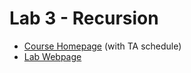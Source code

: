 # Lab 3 - Recursion
 * [Course Homepage](http://cs.williams.edu/~cs136/index.html) (with TA schedule)
 * [Lab Webpage](https://williams-cs.github.io/cs136-f19-www/labs/recursion.html)

